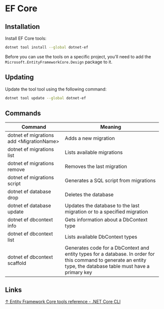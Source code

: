 # EF Core

## Installation

Install EF Core tools:

```zsh
dotnet tool install --global dotnet-ef
```

Before you can use the tools on a specific project, you'll need to add the `Microsoft.EntityFrameworkCore.Design` package to it.

## Updating

Update the tool tool using the following command:

```zsh
dotnet tool update --global dotnet-ef
```

## Commands

Command | Meaning
-|-
dotnet ef migrations add \<MigrationName> | Adds a new migration
dotnet ef migrations list | Lists available migrations
dotnet ef migrations remove | Removes the last migration
dotnet ef migrations script | Generates a SQL script from migrations
dotnet ef database drop | Deletes the database
dotnet ef database update | Updates the database to the last migration or to a specified migration
dotnet ef dbcontext info | Gets information about a DbContext type
dotnet ef dbcontext list | Lists available DbContext types
dotnet ef dbcontext scaffold | Generates code for a DbContext and entity types for a database. In order for this command to generate an entity type, the database table must have a primary key

## Links

[↑ Entity Framework Core tools reference - .NET Core CLI
](https://docs.microsoft.com/en-us/ef/core/cli/dotnet)